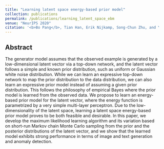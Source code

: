 ```yaml
---
title: "Learning latent space energy-based prior model"
collection: publications
permalink: /publications/learning_latent_space_ebm
venue: "NeurIPS 2020"
citation: '<b>Bo Pang</b>, Tian Han, Erik Nijkamp, Song-Chun Zhu, and Ying Nian Wu. <b>NeurIPS 2020</b>.'
---
```



## Abstract
The generator model assumes that the observed example is generated by a low-dimensional latent vector via a top-down network, and the latent vector follows a simple and known prior distribution, such as uniform or Gaussian white noise distribution. While we can learn an expressive top-down network to map the prior distribution to the data distribution, we can also learn an expressive prior model instead of assuming a given prior distribution. This follows the philosophy of empirical Bayes where the prior model is learned from the observed data. We propose to learn an energy-based prior model for the latent vector, where the energy function is parametrized by a very simple multi-layer perceptron. Due to the low-dimensionality of the latent space, learning a latent space energy-based prior model proves to be both feasible and desirable. In this paper, we develop the maximum likelihood learning algorithm and its variation based on short-run Markov chain Monte Carlo sampling from the prior and the posterior distributions of the latent vector, and we show that the learned model exhibits strong performance in terms of image and text generation and anomaly detection.
